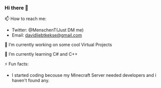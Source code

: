 ### Hi there 👋

📫 How to reach me:
- Twitter: @MenschenT(Just DM me)
- Email: davidliebtkekse@gmail.com

🔭 I’m currently working on some cool Virtual Projects

🌱 I’m currently learning C# and C++

⚡ Fun facts:
- I started coding becouse my Minecraft Server needed developers and i haven't found any.
